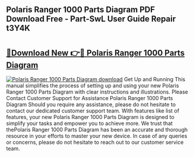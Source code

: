 ## Polaris Ranger 1000 Parts Diagram PDF Download Free - Part-SwL User Guide Repair t3Y4K

# <h2><a href="http://dfj33s.blite.top/?on=Polaris+Ranger+1000+Parts+Diagram">🔗Download New 👉🔴 Polaris Ranger 1000 Parts Diagram</a></h2>

[![Polaris Ranger 1000 Parts Diagram download](https://i.imgur.com/lujVjoI.png)](http://dfj33s.blite.top/?on=Polaris+Ranger+1000+Parts+Diagram)
Get Up and Running This manual simplifies the process of setting up and using your new Polaris Ranger 1000 Parts Diagram with clear instructions and illustrations. Please Contact Customer Support for Assistance Polaris Ranger 1000 Parts Diagram Should you require any assistance, please do not hesitate to contact our dedicated customer support team. With features like list of features, your new Polaris Ranger 1000 Parts Diagram is designed to simplify your tasks and empower you to achieve more. We trust that thePolaris Ranger 1000 Parts Diagram has been an accurate and thorough resource in your efforts to master your new device. In case of any queries or concerns, please do not hesitate to reach out to our customer service team.

